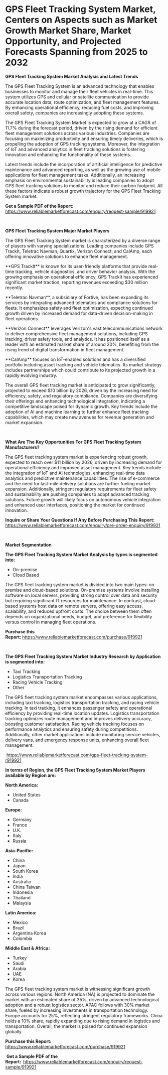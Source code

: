 <p><h1>GPS Fleet Tracking System Market, Centers on Aspects such as Market Growth Market Share, Market Opportunity, and Projected Forecasts Spanning from 2025 to 2032</h1></p><p><strong>GPS Fleet Tracking System Market Analysis and Latest Trends</strong></p>
<p><p>The GPS Fleet Tracking System is an advanced technology that enables businesses to monitor and manage their fleet vehicles in real-time. This system utilizes GPS and cellular or satellite communication to provide accurate location data, route optimization, and fleet management features. By enhancing operational efficiency, reducing fuel costs, and improving overall safety, companies are increasingly adopting these systems.</p><p>The GPS Fleet Tracking System Market is expected to grow at a CAGR of 11.7% during the forecast period, driven by the rising demand for efficient fleet management solutions across various industries. Companies are focusing on maximizing productivity and ensuring timely deliveries, which is propelling the adoption of GPS tracking systems. Moreover, the integration of IoT and advanced analytics in fleet tracking solutions is fostering innovation and enhancing the functionality of these systems.</p><p>Latest trends include the incorporation of artificial intelligence for predictive maintenance and advanced reporting, as well as the growing use of mobile applications for fleet management tasks. Additionally, an increasing emphasis on environmental sustainability is leading companies to adopt GPS fleet tracking solutions to monitor and reduce their carbon footprint. All these factors indicate a robust growth trajectory for the GPS Fleet Tracking System market.</p></p>
<p><strong>Get a Sample PDF of the Report:&nbsp;</strong> <a href="https://www.reliablemarketforecast.com/enquiry/request-sample/919921?utm_campaign=2889&utm_medium=2&utm_source=Github&utm_content=ia&utm_term=17042025&utm_id=gps-fleet-tracking-system">https://www.reliablemarketforecast.com/enquiry/request-sample/919921</a></p>
<p>&nbsp;</p>
<p><strong>GPS Fleet Tracking System Major Market Players</strong></p>
<p><p>The GPS Fleet Tracking System market is characterized by a diverse range of players with varying specializations. Leading companies include GPS TrackIt, Teletrac Navman, Quartix, Verizon Connect, and CalAmp, each offering innovative solutions to enhance fleet management.</p><p>**GPS TrackIt** is known for its user-friendly platforms that provide real-time tracking, vehicle diagnostics, and driver behavior analysis. With the growing emphasis on operational efficiency, GPS TrackIt has experienced significant market traction, reporting revenues exceeding $30 million recently.</p><p>**Teletrac Navman**, a subsidiary of Fortive, has been expanding its services by integrating advanced telematics and compliance solutions for fleets. It emphasizes safety and fleet optimization, expecting continued growth driven by increased demand for data-driven decision-making in fleet operations.</p><p>**Verizon Connect** leverages Verizon's vast telecommunications network to deliver comprehensive fleet management solutions, including GPS tracking, driver safety tools, and analytics. It has positioned itself as a leader with an estimated market share of around 20%, benefiting from the rising trend of digital transformation in fleet management.</p><p>**CalAmp** focuses on IoT-enabled solutions and has a diversified portfolio including asset tracking and vehicle telematics. Its market strategy includes partnerships which could contribute to its projected growth in a rapidly evolving industry.</p><p>The overall GPS fleet tracking market is anticipated to grow significantly, projected to exceed $10 billion by 2026, driven by the increasing need for efficiency, safety, and regulatory compliance. Companies are diversifying their offerings and enhancing technological integration, indicating a competitive landscape poised for dynamic growth. Key trends include the adoption of AI and machine learning to further enhance fleet tracking capabilities, which may create new avenues for revenue generation and market expansion.</p></p>
<p>&nbsp;</p>
<p><strong>What Are The Key Opportunities For GPS Fleet Tracking System Manufacturers?</strong></p>
<p><p>The GPS fleet tracking system market is experiencing robust growth, expected to reach over $11 billion by 2026, driven by increasing demand for operational efficiency and improved asset management. Key trends include the integration of IoT and AI technologies, enhancing real-time data analytics and predictive maintenance capabilities. The rise of e-commerce and the need for last-mile delivery solutions are further fueling market expansion. Additionally, stringent regulatory requirements for fleet safety and sustainability are pushing companies to adopt advanced tracking solutions. Future growth will likely focus on autonomous vehicle integration and enhanced user interfaces, positioning the market for continued innovation.</p></p>
<p><strong>Inquire or Share Your Questions If Any Before Purchasing This Report:</strong> <a href="https://www.reliablemarketforecast.com/enquiry/pre-order-enquiry/919921?utm_campaign=2889&utm_medium=2&utm_source=Github&utm_content=ia&utm_term=17042025&utm_id=gps-fleet-tracking-system">https://www.reliablemarketforecast.com/enquiry/pre-order-enquiry/919921</a></p>
<p>&nbsp;</p>
<p><strong>Market Segmentation</strong></p>
<p><strong>The GPS Fleet Tracking System Market Analysis by types is segmented into:</strong></p>
<p><ul><li>On-premise</li><li>Cloud Based</li></ul></p>
<p><p>The GPS fleet tracking system market is divided into two main types: on-premise and cloud-based solutions. On-premise systems involve installing software on local servers, providing strong control over data and security but requiring significant IT resources for maintenance. In contrast, cloud-based systems host data on remote servers, offering easy access, scalability, and reduced upfront costs. The choice between them often depends on organizational needs, budget, and preference for flexibility versus control in managing fleet operations.</p></p>
<p><strong>Purchase this Report:&nbsp;</strong><a href="https://www.reliablemarketforecast.com/purchase/919921?utm_campaign=2889&utm_medium=2&utm_source=Github&utm_content=ia&utm_term=17042025&utm_id=gps-fleet-tracking-system">https://www.reliablemarketforecast.com/purchase/919921</a></p>
<p>&nbsp;</p>
<p><strong>The GPS Fleet Tracking System Market Industry Research by Application is segmented into:</strong></p>
<p><ul><li>Taxi Tracking</li><li>Logistics Transportation Tracking</li><li>Racing Vehicle Tracking</li><li>Other</li></ul></p>
<p><p>The GPS fleet tracking system market encompasses various applications, including taxi tracking, logistics transportation tracking, and racing vehicle tracking. In taxi tracking, it enhances passenger safety and operational efficiency by providing real-time location updates. Logistics transportation tracking optimizes route management and improves delivery accuracy, boosting customer satisfaction. Racing vehicle tracking focuses on performance analytics and ensuring safety during competitions. Additionally, other market applications include monitoring service vehicles, delivery vans, and emergency response units, enhancing overall fleet management.</p></p>
<p><a href="https://www.reliablemarketforecast.com/gps-fleet-tracking-system-r919921?utm_campaign=2889&utm_medium=2&utm_source=Github&utm_content=ia&utm_term=17042025&utm_id=gps-fleet-tracking-system">&nbsp;https://www.reliablemarketforecast.com/gps-fleet-tracking-system-r919921</a></p>
<p><strong>In terms of Region, the GPS Fleet Tracking System Market Players available by Region are:</strong></p>
<p>
    <p> <strong> North America: </strong>
        <ul>
            <li>United States</li>
            <li>Canada</li>
        </ul>
        </p> 
    <p> <strong> Europe: </strong>
        <ul>
            <li>Germany</li>
            <li>France</li>
            <li>U.K.</li>
            <li>Italy</li>
            <li>Russia</li>
        </ul>
        </p> 
    <p> <strong> Asia-Pacific: </strong>
        <ul>
            <li>China</li>
            <li>Japan</li>
            <li>South Korea</li>
            <li>India</li>
            <li>Australia</li>
            <li>China Taiwan</li>
            <li>Indonesia</li>
            <li>Thailand</li>
            <li>Malaysia</li>
        </ul>
        </p> 
    <p> <strong> Latin America: </strong>
        <ul>
            <li>Mexico</li>
            <li>Brazil</li>
            <li>Argentina Korea</li>
            <li>Colombia</li>
        </ul>
        </p> 
    <p> <strong> Middle East & Africa: </strong>
        <ul>
            <li>Turkey</li>
            <li>Saudi</li>
            <li>Arabia</li>
            <li>UAE</li>
            <li>Korea</li>
        </ul>
    </p>
    </p>
<p><p>The GPS fleet tracking system market is witnessing significant growth across various regions. North America (NA) is projected to dominate the market with an estimated share of 35%, driven by advanced technological adoption and a robust logistics sector. APAC follows with 30% market share, fueled by increasing investments in transportation technology. Europe accounts for 25%, reflecting stringent regulatory frameworks. China holds a 10% share, rapidly expanding due to rising demand in logistics and transportation. Overall, the market is poised for continued expansion globally.</p></p>
<p><strong>Purchase this Report: </strong><a href="https://www.reliablemarketforecast.com/purchase/919921?utm_campaign=2889&utm_medium=2&utm_source=Github&utm_content=ia&utm_term=17042025&utm_id=gps-fleet-tracking-system">https://www.reliablemarketforecast.com/purchase/919921</a></p>
<p>&nbsp;<strong>Get a Sample PDF of the Report:&nbsp;&nbsp;</strong><a href="https://www.reliablemarketforecast.com/enquiry/request-sample/919921?utm_campaign=2889&utm_medium=2&utm_source=Github&utm_content=ia&utm_term=17042025&utm_id=gps-fleet-tracking-system">https://www.reliablemarketforecast.com/enquiry/request-sample/919921</a></p>
<p><strong></strong></p>
<p><p></p><p></p><p></p></p>